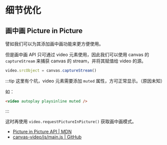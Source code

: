 # 细节优化

## 画中画 Picture in Picture

譬如我们可以为其添加画中画功能来更方便使用。

但是画中画 API 只可通过 video 元素使用，因此我们可以使用 canvas 的 `captureStream` 来捕获 canvas 的 stream，并将其赋值给 video 的源。

```ts
video.srcObject = canvas.captureStream()
```

:::tip
这里有个坑，video 元素需要添加 `muted` 属性，方可正常显示。（原因未知）

如：

```html
<video autoplay playsinline muted />
```

:::

这时再使用 `video.requestPictureInPicture()` 获取画中画模式。

- [Picture in Picture API | MDN](https://developer.mozilla.org/en-US/docs/Web/API/Picture-in-Picture_API)
- [canvas-video/js/main.js | GitHub](https://github.com/webrtc/samples/blob/gh-pages/src/content/capture/canvas-video/js/main.js)
